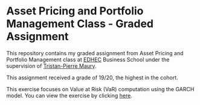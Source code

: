 # Asset Pricing and Portfolio Management Class - Graded Assignment

This repository contains my graded assignment from Asset Pricing and Portfolio Management class at [EDHEC](https://www.edhec.edu/en) Business School under the supervision of [Tristan-Pierre Maury](https://scholar.google.fr/citations?user=hJYCbeoAAAAJ&hl=fr).

This assignment received a grade of 19/20, the highest in the cohort.

This exercise focuses on Value at Risk (VaR) computation using the GARCH model. You can view the exercise by clicking [here](groupwork.ipynb).

